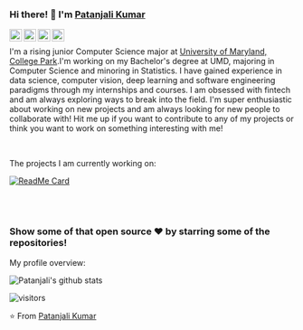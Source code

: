 ### Hi there! 👋 I'm [Patanjali Kumar](https://pk1130.github.io)

<a href="https://www.linkedin.com/in/patanjali-kumar/">
  <img align="left" alt="Patanjali's LinkedIn" width="22px" src="https://cdn.jsdelivr.net/npm/simple-icons@v3/icons/linkedin.svg" />
</a>
<a href="https://leetcode.com/patanjalikumar/">
  <img align="left" alt="Patanjali's Leetcode" width="22px" src="https://cdn.jsdelivr.net/npm/simple-icons@v3/icons/leetcode.svg" />
</a>
<a href="https://instagram.com/vishalvachas/">
  <img align="left" alt="Patanjali's Instagram" width="22px" src="https://cdn.jsdelivr.net/npm/simple-icons@v3/icons/instagram.svg" />
</a>
<a href="mailto:pk1130@umd.edu">
  <img align="left" alt="Patanjali's Gmail" width="22px" src="https://cdn.jsdelivr.net/npm/simple-icons@v3/icons/gmail.svg" />
</a>
<!--
**pk1130/pk1130** is a ✨ _special_ ✨ repository because its `README.md` (this file) appears on your GitHub profile.
-->

<br />

<div>
  <p>
    I'm a rising junior Computer Science major at <a href="www.cs.umd.edu">University of Maryland, College Park</a>.I'm working on my Bachelor's degree at UMD, majoring in Computer Science and minoring in Statistics. I have gained experience in data science, computer vision, deep learning and software engineering paradigms through my internships and courses. I am obsessed with fintech and am always exploring ways to break into the field. 
    I'm super enthusiastic about working on new projects and am always looking for new people to collaborate with! Hit me up if you want to contribute to any of my projects or think you want to work on something interesting with me!
    
  </h4>
 </div>
 
 <br />
 
 <div><p>The projects I am currently working on: </p></div>
 
[![ReadMe Card](https://github-readme-stats.vercel.app/api/pin/?username=pk1130&repo=pk1130.github.io)](https://github.com/pk1130/pk1130.github.io)

 
 <br><br>
 
 
 ### Show some of that open source ❤️ by starring some of the repositories!
 
 <div><p>My profile overview: </p></div>

![Patanjali's github stats](https://github-readme-stats.vercel.app/api?username=pk1130&show_icons=true)

 ![visitors](https://visitor-badge.laobi.icu/badge?page_id=pk1130.pk1130)
 
 ⭐️ From [Patanjali Kumar](https://github.com/pk1130)
